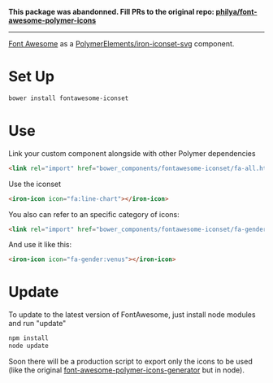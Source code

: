 **This package was abandonned. Fill PRs to the original repo: [philya/font-awesome-polymer-icons](https://github.com/philya/font-awesome-polymer-icons)**


----

[Font Awesome](https://github.com/FortAwesome/Font-Awesome) as a [PolymerElements/iron-iconset-svg](https://github.com/PolymerElements/iron-iconset-svg) component.

# Set Up
````sh
bower install fontawesome-iconset
````
# Use

Link your custom component alongside with other Polymer dependencies
````html
<link rel="import" href="bower_components/fontawesome-iconset/fa-all.html">
````
Use the iconset
````html
<iron-icon icon="fa:line-chart"></iron-icon>
````
You also can refer to an specific category of icons:
````html
<link rel="import" href="bower_components/fontawesome-iconset/fa-gender.html">
````
And use it like this:
````html
<iron-icon icon="fa-gender:venus"></iron-icon>
````

# Update

To update to the latest version of FontAwesome, just install node modules and run "update"
````sh
npm install
node update
````
Soon there will be a production script to export only the icons to be used (like the original [font-awesome-polymer-icons-generator](https://github.com/philya/font-awesome-polymer-icons-generator) but in node).
